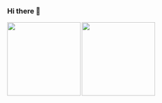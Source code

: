 ### Hi there 👋
<img height="170" align="left" src="https://github-readme-stats.vercel.app/api?username=na2shell&show_icons=true&count_private=true&include_all_commits=true" />
 <img height="170" src="https://github-readme-stats.vercel.app/api/top-langs/?username=na2shell&hide=jupyter%20notebook&layout=compact&langs_count=8" />

<!--
**na2shell/na2shell** is a ✨ _special_ ✨ repository because its `README.md` (this file) appears on your GitHub profile.
Here are some ideas to get you started:

- 🔭 I’m currently working on ...
- 🌱 I’m currently learning ...
- 👯 I’m looking to collaborate on ...
- 🤔 I’m looking for help with ...
- 💬 Ask me about ...
- 📫 How to reach me: ...
- 😄 Pronouns: ...
- ⚡ Fun fact: ...
-->
